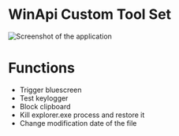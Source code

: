 # WinApi Custom Tool Set

![Screenshot of the application](https://i.imgur.com/G1oALqC.png)

# Functions
  - Trigger bluescreen
  - Test keylogger
  - Block clipboard
  - Kill explorer.exe process and restore it
  - Change modification date of the file
